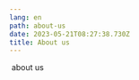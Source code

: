 ```yaml
---
lang: en
path: about-us
date: 2023-05-21T08:27:38.730Z
title: About us
---
```

<p><ecl-banner style-class="" theme="ec" external="" variant="plain-background" size="m" full-width="" banner-title="title of this banner" image="https://inno-ecl.s3.amazonaws.com/media/examples/example-image.jpg" cta-label="Call to action" cta-link="/example" centered="true" credit="© Copyright or credit">&nbsp;about us</ecl-banner></p>